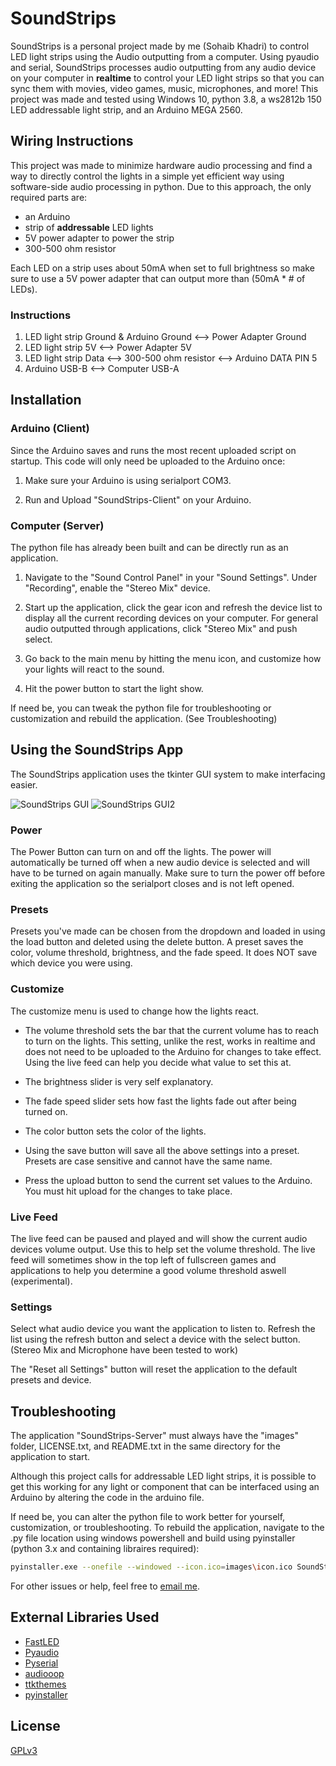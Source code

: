 # SoundStrips

SoundStrips is a personal project made by me (Sohaib Khadri) to control LED light strips using the Audio outputting from a computer. Using pyaudio and serial, SoundStrips processes audio outputting from any audio device on your computer in **realtime** to control your LED light strips so that you can sync them with movies, video games, music, microphones, and more! This project was made and tested using Windows 10, python 3.8, a ws2812b 150 LED addressable light strip, and an Arduino MEGA 2560.

## Wiring Instructions
 This project was made to minimize hardware audio processing and find a way to directly control the lights in a simple yet efficient way using software-side audio processing in python. Due to this approach, the only required parts are:

- an Arduino
- strip of **addressable** LED lights 
- 5V power adapter to power the strip
- 300-500 ohm resistor

Each LED on a strip uses about 50mA when set to full brightness so make sure to use a 5V power adapter that can output more than (50mA * # of LEDs).

### Instructions
1. LED light strip Ground & Arduino Ground <--> Power Adapter Ground
2. LED light strip 5V <--> Power Adapter 5V
3. LED light strip Data <--> 300-500 ohm resistor <--> Arduino DATA PIN 5
4. Arduino USB-B <--> Computer USB-A

## Installation

### Arduino (Client)
Since the Arduino saves and runs the most recent uploaded script on startup. This code will only need be uploaded to the Arduino once:

1.  Make sure your Arduino is using serialport COM3.

2. Run and Upload "SoundStrips-Client" on your Arduino.

### Computer (Server)
The python file has already been built and can be directly run as an application.

1. Navigate to the "Sound Control Panel" in your "Sound Settings". Under "Recording", enable the "Stereo Mix" device.

2. Start up the application, click the gear icon and refresh the device list to display all the current recording devices on your computer. For general audio outputted through applications, click "Stereo Mix" and push select.

3. Go back to the main menu by hitting the menu icon, and customize how your lights will react to the sound.
4. Hit the power button to start the light show.

 If need be, you can tweak the python file for troubleshooting or customization and rebuild the application. (See Troubleshooting)


## Using the SoundStrips App

The SoundStrips application uses the tkinter GUI system to make interfacing easier.



![SoundStrips GUI](https://raw.githubusercontent.com/Sohaib404/SoundStrips/master/SoundStrips%20GUI.JPG?token=ANIOTTYUGMMBPSEIZU37IEC7AOYLI) ![SoundStrips GUI2](https://raw.githubusercontent.com/Sohaib404/SoundStrips/master/SoundStrips%20GUI2.JPG?token=ANIOTTYZI7GDVGW2JFHKM5C7AOX3Q)

### Power
The Power Button can turn on and off the lights. The power will automatically be turned off when a new audio device is selected and will have to be turned on again manually. Make sure to turn the power off before exiting the application so the serialport closes and is not left opened.

### Presets
Presets you've made can be chosen from the dropdown and loaded in using the load button and deleted using the delete button. A preset saves the color, volume threshold, brightness, and the fade speed. It does NOT save which device you were using.

### Customize
The customize menu is used to change how the lights react.
- The volume threshold sets the bar that the current volume has to reach to turn on the lights. This setting, unlike the rest, works in realtime and does not need to be uploaded to the Arduino for changes to take effect. Using the live feed can help you decide what value to set this at.
- The brightness slider is very self explanatory. 
- The fade speed slider sets how fast the lights fade out after being turned on.
- The color button sets the color of the lights.
  
- Using the save button will save all the above settings into a preset. Presets are case sensitive and cannot have the same name.
- Press the upload button to send the current set values to the Arduino. You must hit upload for the changes to take place.

### Live Feed
 The live feed can be paused and played and will show the current audio devices volume output. Use this to help set the volume threshold. The live feed will sometimes show in the top left of fullscreen games and applications to help you determine a good volume threshold aswell (experimental).

### Settings 
 Select what audio device you want the application to listen to. Refresh the list using the refresh button and select a device with the select button. (Stereo Mix and Microphone have been tested to work)

The "Reset all Settings" button will reset the application to the default presets and device.

## Troubleshooting

 The application "SoundStrips-Server" must always have the "images" folder, LICENSE.txt, and README.txt in the same directory for the application to start.

 Although this project calls for addressable LED light strips, it is possible to get this working for any light or component that can be interfaced using an Arduino by altering the code in the arduino file.

 If need be, you can alter the python file to work better for yourself, customization, or troubleshooting. To rebuild the application, navigate to the .py file location using windows powershell and build using pyinstaller (python 3.x and containing libraires required):

```bash
pyinstaller.exe --onefile --windowed --icon.ico=images\icon.ico SoundStrips-Server.py
```

For other issues or help, feel free to [email me](mailto:sohaibx@live.ca).

## External Libraries Used

- [FastLED](https://github.com/FastLED/FastLED)
- [Pyaudio](https://pypi.org/project/PyAudio/)
- [Pyserial](https://pythonhosted.org/pyserial/)
- [audiooop](https://docs.python.org/2/library/audioop.html) 
- [ttkthemes](https://ttkthemes.readthedocs.io/en/latest/)
- [pyinstaller](https://www.pyinstaller.org/)



## License
[GPLv3](https://www.gnu.org/licenses/gpl-3.0.en.html)